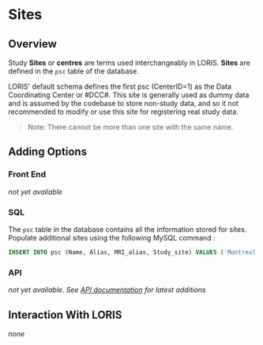 # Sites

## Overview
Study **Sites** or **centres** are terms used interchangeably in LORIS. **Sites** are defined in the `psc` table of the database.
   
LORIS' default schema defines the first psc (CenterID=1) as the Data Coordinating Center or #DCC#.  This site is generally used as dummy data and is assumed by the codebase to store non-study data, and so it not recommended to modify or use this site for registering real study data.

>  Note: There cannot be more than one site with the same name.

## Adding Options

### Front End
_not yet available_

### SQL
The `psc` table in the database contains all the information stored for sites. Populate additional sites using the following MySQL command :

```sql
INSERT INTO psc (Name, Alias, MRI_alias, Study_site) VALUES ('Montreal','MTL','MTL','Y');
```

### API
 _not yet available. See [API documentation](../../../API/) for latest additions_
 
## Interaction With LORIS
_none_